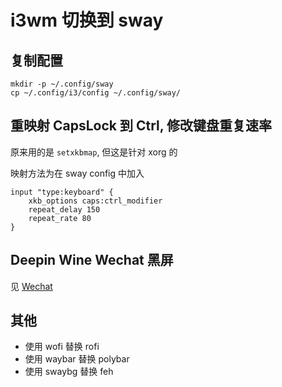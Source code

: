 # i3wm 切换到 sway

## 复制配置
```
mkdir -p ~/.config/sway
cp ~/.config/i3/config ~/.config/sway/
```

## 重映射 CapsLock 到 Ctrl, 修改键盘重复速率

原来用的是 `setxkbmap`, 但这是针对 xorg 的

映射方法为在 sway config 中加入
```
input "type:keyboard" {
    xkb_options caps:ctrl_modifier
    repeat_delay 150
    repeat_rate 80
}
```

## Deepin Wine Wechat 黑屏
见 [Wechat](./wechat.md)

## 其他
- 使用 wofi 替换 rofi
- 使用 waybar 替换 polybar
- 使用 swaybg 替换 feh
